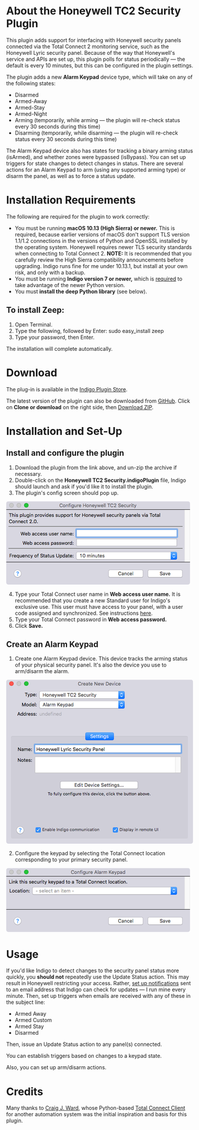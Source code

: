 About the Honeywell TC2 Security Plugin
=======================================

This plugin adds support for interfacing with Honeywell security panels connected via the Total Connect 2 monitoring service, such as the Honeywell Lyric security panel. Because of the way that Honeywell's service and APIs are set up, this plugin polls for status periodically — the default is every 10 minutes, but this can be configured in the plugin settings.

The plugin adds a new **Alarm Keypad** device type, which will take on any of the following states:

* Disarmed
* Armed-Away
* Armed-Stay
* Armed-Night
* Arming (temporarily, while arming — the plugin will re-check status every 30 seconds during this time)
* Disarming (temporarily, while disarming — the plugin will re-check status every 30 seconds during this time)

The Alarm Keypad device also has states for tracking a binary arming status (isArmed), and whether zones were bypassed (isBypass). You can set up triggers for state changes to detect changes in status. There are several actions for an Alarm Keypad to arm (using any supported arming type) or disarm the panel, as well as to force a status update. 

Installation Requirements
=========================

The following are required for the plugin to work correctly:

* You must be running **macOS 10.13 (High Sierra) or newer.** This is required, because earlier versions of macOS don't support TLS version 1.1/1.2 connections in the versions of Python and OpenSSL installed by the operating system. Honeywell requires newer TLS security standards when connecting to Total Connect 2. **NOTE:** It is recommended that you carefully review the High Sierra compatibility announcements before upgrading. Indigo runs fine for me under 10.13.1, but install at your own risk, and only with a backup.
* You must be running **Indigo version 7 or newer,** which is [required](http://wiki.indigodomo.com/doku.php?id=indigo_7_documentation:getting_started#upgrading_from_indigo_6_5_4_3_or_2) to take advantage of the newer Python version.
* You must **install the deep Python library** (see below).

## To install Zeep:

1. Open Terminal.
2. Type the following, followed by Enter: 
	sudo easy_install zeep
3. Type your password, then Enter.

The installation will complete automatically.

Download
========

The plug-in is available in the [Indigo Plugin Store](https://www.indigodomo.com/pluginstore/).

The latest version of the plugin can also be downloaded from [GitHub](https://github.com/GregSS-Dev/honeywell-tc2-indigoplugin). Click on **Clone or download** on the right side, then [Download ZIP](https://github.com/GregSS-Dev/honeywell-tc2-indigoplugin/archive/master.zip).

Installation and Set-Up
=======================

## Install and configure the plugin

1. Download the plugin from the link above, and un-zip the archive if necessary.
2. Double-click on the **Honeywell TC2 Security.indigoPlugin** file, Indigo should launch and ask if you'd like it to install the plugin.
3. The plugin's config screen should pop up. 

![Configure Honeywell TC2 Security dialog box. Type a Web access user name and a Web access password at the prompts.](images/Config.png)

4. Type your Total Connect user name in **Web access user name.** It is recommended that you create a new Standard user for Indigo's exclusive use. This user must have access to your panel, with a user code assigned and synchronized. See instructions [here](https://totalconnect.helpshift.com/a/total-connect-2-0/?l=en&s=users-and-security-codes&f=how-do-i-add-set-up-and-delete-users-user-management&p=all).
5. Type your Total Connect password in **Web access password.**
6. Click **Save.**

## Create an Alarm Keypad

1. Create one Alarm Keypad device. This device tracks the arming status of your physical security panel. It's also the device you use to arm/disarm the alarm.

![Indigo's Create New Device dialog box. Type = Honeywell TC2 Security, Model = Alarm Keypad click Settings.](images/NewAlarmKeypad.png)

2. Configure the keypad by selecting the Total Connect location corresponding to your primary security panel.

![Configure Alarm Keypad dialog. Choose a Location.](images/ConfigureAlarmKeypad.png)

Usage
=====

If you'd like Indigo to detect changes to the security panel status more quickly, you **should not** repeatedly use the Update Status action. This may result in Honeywell restricting your access. Rather, [set up notifications](https://totalconnect.helpshift.com/a/total-connect-2-0/?l=en&s=notifications&f=how-do-i-set-up-a-notification) sent to an email address that Indigo can check for updates — I run mine every minute. Then, set up triggers when emails are received with any of these in the subject line:
* Armed Away
* Armed Custom
* Armed Stay
* Disarmed

Then, issue an Update Status action to any panel(s) connected.

You can establish triggers based on changes to a keypad state.

Also, you can set up arm/disarm actions.

Credits
=======

Many thanks to [Craig J. Ward](https://midwinter.cc/), whose Python-based [Total Connect Client](https://github.com/wardcraigj/total-connect-client) for another automation system was the initial inspiration and basis for this plugin.